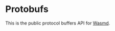 # Protobufs

This is the public protocol buffers API for [Wasmd](https://github.com/JackalLabs/jackal-wasmd).